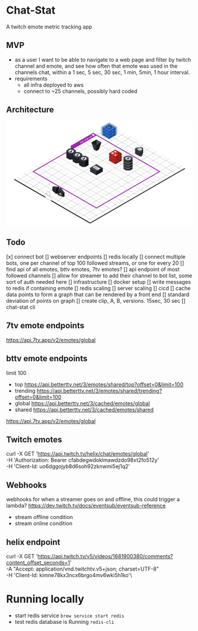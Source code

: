 # Chat-Stat
A twitch emote metric tracking app

## MVP
- as a user I want to be able to navigate to a web page and filter by twitch 
channel and emote, and see how often that emote was used in the channels chat, 
within a 1 sec, 5 sec, 30 sec, 1 min, 5min, 1 hour interval. 
- requirements
    - all infra deployed to aws
    - connect to ~25 channels, possibly hard coded
## Architecture
![aws-architecture](./chat-stat-diagram.png)

## Todo
[x] connect bot
[] webserver endpoints
[] redis locally
[] connect multiple bots, one per channel of top 100 followed streams, or one for every 20
[] find api of all emotes, bttv emotes, 7tv emotes?
[] api endpoint of most followed channels
[] allow for streamer to add their channel to bot list, some sort of auth needed here
[] infrastructure
[] docker setup
[] write messages to redis if containing emote
[] redis scaling
[] server scaling
[] cicd
[] cache data points to form a graph that can be rendered by a front end
[] standard deviation of points on graph
[] create clip, A, B, versions. 15sec, 30 sec
[] chat-stat cli

## 7tv emote endpoints
https://api.7tv.app/v2/emotes/global

## bttv emote endpoints
limit 100

- top
    https://api.betterttv.net/3/emotes/shared/top?offset=0&limit=100
- trending
    https://api.betterttv.net/3/emotes/shared/trending?offset=0&limit=100
- global
    https://api.betterttv.net/3/cached/emotes/global
- shared
    https://api.betterttv.net/3/cached/emotes/shared

https://api.7tv.app/v2/emotes/global

## Twitch emotes
curl -X GET 'https://api.twitch.tv/helix/chat/emotes/global' \
-H 'Authorization: Bearer cfabdegwdoklmawdzdo98xt2fo512y' \
-H 'Client-Id: uo6dggojyb8d6soh92zknwmi5ej1q2'

## Webhooks
webhooks for when a streamer goes on and offline, this could trigger a lambda?
https://dev.twitch.tv/docs/eventsub/eventsub-reference
- stream offline condition 
- stream online condition

## helix endpoint
curl -X GET 'https://api.twitch.tv/v5/videos/1681900380/comments?content_offset_seconds=1' \
-A "Accept: application/vnd.twitchtv.v5+json; charset=UTF-8" \
-H 'Client-Id: kimne78kx3ncx6brgo4mv6wki5h1ko'\

# Running locally
- start redis service
`brew service start redis`
- test redis database is Running
`redis-cli `
